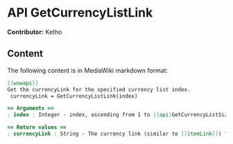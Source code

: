 # API GetCurrencyListLink

**Contributor:** Ketho

## Content

The following content is in MediaWiki markdown format:

```mediawiki
{{wowapi}}
Get the currencyLink for the specified currency list index.
 currencyLink = GetCurrencyListLink(index)

== Arguments ==
; index : Integer - index, ascending from 1 to {{api|GetCurrencyListSize}}().

== Return values ==
; currencyLink : String - The currency link (similar to [[itemLink]]) for the specified index (e.g. "|cffa335ee|Hcurrency:396|h[Valor Points]|h|r" for Valor Points) or nil if the index is for a header.
```